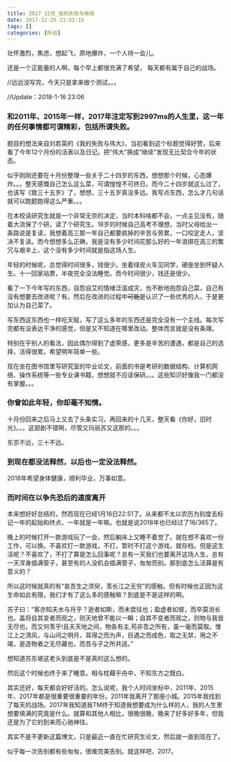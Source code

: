 ```yaml
---
title: 2017_12月_我的失败与继续
date: 2017-12-25 21:52:15
tags: []
categories: [所说]
---
```


壮怀激烈，焦虑，想起飞，原地爆炸，一个人待一会儿。

还是一个正能量的人啊，每个早上都很充满了希望， 每天都有属于自己的战场。

//远远没写完，今天只是拿来做个测试。。。

//Update：2018-1-16 23:06

<!--more-->

### 和2011年、2015年一样，2017年注定写到2997ms的人生里，这一年的任何事情都可谓精彩，包括所谓失败。

题目的想法来自刘若英的《我的失败与伟大》，当初看到这个标题觉得好赞，后来看了今年12个月份的活表以及日记。把“伟大”换成“继续”发现无比契合今年的状态。

似乎刚刚还要在十月份整理一些关于二十四岁的东西，想想那个时候，心态爆炸。。。整天感慨自己怎么这么菜，可谓惶惶不可终日。而今二十四岁就这么过了，也该写《致三十五岁》了，想想，三十五岁真没多远。我写点东西，怎么才几句话就可以跑题跑得这么严重。。。

在本校读研究生就是一个非常无奈的决定，当时本科啥都不会，一点主见没有，随着大流保了个研，读了个研究生。18岁的时候自己高考不理想，当时父母给出一条路说是复读，我想着高三那一年自己都要疯掉的辛苦与劳累，一口咬定走人，坚决不复读。而今想想多么正确，我是没有多少时间花那么好的一年浪掷在高三的繁冗与艰辛上，这个没有多少时间就是指这场人生。

年轻的时候呢，总觉得时间很多，钱很少。坐着绿皮火车见同学，硬座坐到怀疑人生。十一回家站票，半夜完全没法睡觉。而今时间很少，钱还是很少。

看了一下今年写的东西，自怨自艾的情绪泛滥成灾，也不断地抱怨自己菜，自己有没有想要去改进呢？有。然后在改进的过程中~~可能是~~认识了一些优秀的人，于是更加认为自己菜了。

写东西这东西也一样吃天赋，写了这么多年的东西还是完全没有一个主线。每次写完都有没表达干净的感觉，但是又不知道在哪里改动。整体而言就是没有条理。

特别在乎别人的看法，因此偶尔得到了虚荣感，更多是辛苦的遭遇，都是自己的选择，活得很累，希望明年简单一些。

现在坐在图书馆里写研究室的毕业论文，前面的书是考研的数据结构、计算机网络、操作系统等一些专业课书籍，想想就不应该保研。。。这些知识好像我一门都没有掌握。。。

### 你曾如此年轻，你却毫不知情。

十月份回来之后马上又去了头条实习，再回来的十几天，整天看《你好，旧时光》。。。这部剧不错啊，尽管又玛丽苏又这那的。。。

东京不远，三十不远。

### 到现在都没法释然，以后也一定没法释然。

2018年希望身体健康，顺利毕业，万事如意。

### 而时间在以争先恐后的速度离开

本来想好好总结的，然而现在已经1月16日22:51了。从来都不太以农历为刻度去标记一年的起始和终点，一年就是一年嘛。也就是说2018年也已经过了16/365了。

晚上的时候打开一款游戏玩了一会，然后躺床上又睡不着觉了。就在想不喜欢一份工作，可以换。不喜欢打一款游戏，不打。暂时不打这个游戏，就存档。但是这生活呢？不喜欢了，不打了算是怎么回事呢？总有一天我们也要离开这场人生，总有一天浑身插满管子，甚至有的人没机会插满管子，匆匆而别。那到底怎么活算是有意义的？

所以这时候就真的有“哀吾生之须臾，羡长江之无穷”的感触。但有时候也正因为这生命如此有限，我们才有了这么多的感触嘛？到底是不是这样的啊。

苏子曰：“客亦知夫水与月乎？逝者如斯，而未尝往也；盈虚者如彼，而卒莫消长也。盖将自其变者而观之，则天地曾不能以一瞬；自其不变者而观之，则物与我皆无尽也，而又何羡乎!且夫天地之间，物各有主,苟非吾之所有，虽一毫而莫取。惟江上之清风，与山间之明月，耳得之而为声，目遇之而成色，取之无禁，用之不竭，是造物者之无尽藏也，而吾与子之所共适。”

想知道苏东坡这老头到底是不是真的这么想的。

然后这个时候也终于来了睡意。相与枕藉乎舟中，不知东方之既白。

其实还好，每天都会好好活的。怎么说呢，我个人时间坐标中，2011年、2015年、2017年都是很重要很重要的年份。2011年我离开了那座小城。2015年我找到了每天的战场。2017年我知道我TM终于知道我想要成为什么样的人，我的人生里想要填满的究竟是什么。就算和其他人相比，很晚很晚，晚来了好多好多年，但我还是为了它的到来而心驰神往。

其实不是不更新这篇博文，只是最近一直在忙研究生论文，然后就一直到现在了。

似乎每一次告别都有些匆匆，很难完美告别。就这样吧，2017。





























